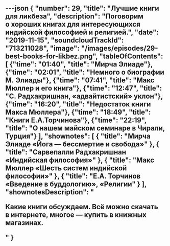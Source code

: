 ---json
{
	"number": 29,
	"title": "Лучшие книги для ликбеза",
	"description": "Поговорим о&nbsp;хороших книгах для интересующихся индийской философией и&nbsp;религией.",
	"date": "2019-11-15",
	"soundcloudTrackId": "713211028",
	"image": "/images/episodes/29-best-books-for-likbez.png",
	"tableOfContents": [
		{"time": "01:40", "title": "Мирча Элиаде"},
		{"time": "02:01", "title": "Немного о&nbsp;биографии М.&nbsp;Элиады"},
		{"time": "07:41", "title": "Макс Мюллер и&nbsp;его книга"},
		{"time": "12:47", "title": "С.&nbsp;Радхакришнан, &laquo;адвайтистский&raquo; уклон"},
		{"time": "16:20", "title": "Недостаток книги Макса Мюллера"},
		{"time": "18:49", "title": "Книги Е.А.Торчинова"},
		{"time": "22:19", "title": "О&nbsp;нашем майском семинаре в&nbsp;Чирали, Турция"}
	],
	"shownotes": [
		{
			"title": "Мирча Элиаде &laquo;Йога&nbsp;&mdash; бессмертие и&nbsp;свобода&raquo;"
		},
		{
			"title": "Сарвепалли Радхакришнан &laquo;Индийская философия&raquo;"
		},
		{
			"title": "Макс Мюллер &laquo;Шесть систем индийской философии&raquo;"
		},
		{
			"title": "Е.А. Торчинов &laquo;Введение в&nbsp;буддологию&raquo;, &laquo;Религии"
		}
	],
	"shownotesDescription": "<p>Какие книги обсуждаем. Всё можно скачать в&nbsp;интернете, многое&nbsp;&mdash; купить в&nbsp;книжных магазинах.</p>"
}
---
